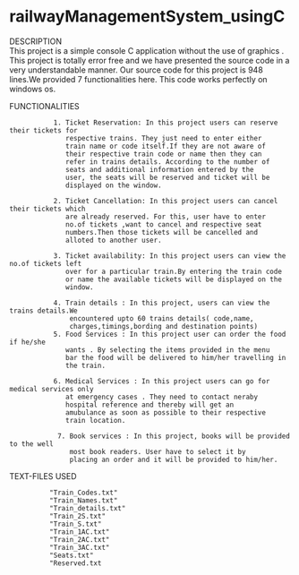 # railwayManagementSystem_usingC

DESCRIPTION  
                This project is a simple console C application 
                without the use of graphics . This project is 
                totally error free and we have presented the 
                source code in a very understandable manner. 
                Our source code for this project is 948 lines.We 
                provided 7 functionalities here. This code works 
                perfectly on windows os.
               
FUNCTIONALITIES

               1. Ticket Reservation: In this project users can reserve their tickets for 
                  respective trains. They just need to enter either 
                  train name or code itself.If they are not aware of
                  their respective train code or name then they can 
                  refer in trains details. According to the number of
                  seats and additional information entered by the 
                  user, the seats will be reserved and ticket will be 
                  displayed on the window.
                  
               2. Ticket Cancellation: In this project users can cancel their tickets which 
                  are already reserved. For this, user have to enter 
                  no.of tickets ,want to cancel and respective seat 
                  numbers.Then those tickets will be cancelled and 
                  alloted to another user.
                  
               3. Ticket availability: In this project users can view the no.of tickets left
                  over for a particular train.By entering the train code 
                  or name the available tickets will be displayed on the 
                  window.
                  
               4. Train details : In this project, users can view the trains details.We 
                   encountered upto 60 trains details( code,name,
                   charges,timings,bording and destination points)
               5. Food Services : In this project user can order the food if he/she 
                  wants . By selecting the items provided in the menu 
                  bar the food will be delivered to him/her travelling in 
                  the train.
                  
               6. Medical Services : In this project users can go for medical services only 
                  at emergency cases . They need to contact neraby 
                  hospital reference and thereby will get an 
                  amubulance as soon as possible to their respective 
                  train location.
                  
                7. Book services : In this project, books will be provided to the well
                   most book readers. User have to select it by
                   placing an order and it will be provided to him/her.


 TEXT-FILES USED
              
              "Train_Codes.txt"
              "Train_Names.txt"
              "Train_details.txt"
              "Train_2S.txt"
              "Train_S.txt"
              "Train_1AC.txt"
              "Train_2AC.txt"
              "Train_3AC.txt"
              "Seats.txt"
              "Reserved.txt
              
